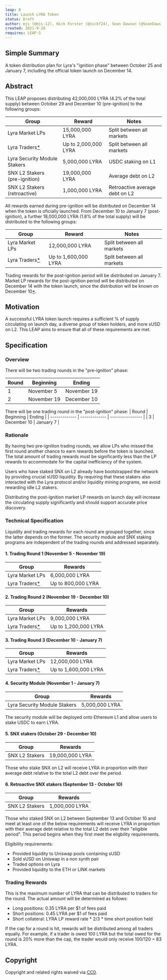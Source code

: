 ```yaml
---
leap: 8
title: Launch LYRA Token
status: Draft
author: mjs (@mjs-12), Nick Forster (@nickf24), Sean Dawson (@SeanDaws), Domrom (@DominicRomanowski), SteveNX, Burt Rock
created: 2021-9-28
requires: LEAP-5
---
```


## Simple Summary

A token distribution plan for Lyra's "ignition phase" between October 25 and January 7, including the official token launch on December 14.

## Abstract

This LEAP proposes distributing 42,000,000 LYRA (4.2% of the total supply) between October 29 and December 10 (pre-ignition) to the following groups:

| Group | Reward | Notes |
| ------------- | ------------- | ---------------- |
| Lyra Market LPs| 15,000,000 LYRA | Split between all markets	 |
| Lyra Traders[*](#trading-rewards) | Up to 2,000,000 LYRA | Split between all markets   |
| Lyra Security Module Stakers | 5,000,000 LYRA | USDC staking on L1  |
| SNX L2 Stakers (pre-ignition) | 19,000,000 LYRA | Average debt on L2 |
| SNX L2 Stakers (retroactive) | 1,000,000 LYRA | Retroactive average debt on L2 |

All rewards earned during pre-ignition will be distributed on December 14 when the token is oficially launched. From December 10 to January 7 (post-ignition), a further 18,000,000 LYRA (1.8% of the total supply) will be distributed to the following groups:

| Group | Reward | Notes |
| ------------- | ------------- | ---------------- |
| Lyra Market LPs| 12,000,000 LYRA | Split between all markets	 |
| Lyra Traders[*](#trading-rewards) | Up to 1,600,000 LYRA | Split between all markets   |

Trading rewards for the post-ignition period will be distributed on January 7. Market LP rewards for the post-ignition period will be distributed on December 14 with the token launch, since the distribution will be known on December 10[*](#rationale).

## Motivation

A successful LYRA token launch requires a sufficient % of supply circulating on launch day, a diverse group of token holders, and more sUSD on L2. This LEAP aims to ensure that all of these requirements are met.

## Specification

### Overview

There will be two trading rounds in the "pre-ignition" phase:

| Round          | Beginning | Ending         |
| ------------- | ------------- | ---------------- |
| 1 | November 5 | November 19 |
| 2 | November 19 | December 10  |


There will be one trading round in the "post-ignition" phase:
| Round          | Beginning | Ending         |
| ------------- | ------------- | ---------------- |
| 3 | December 10 | January 7 |


### Rationale

By having two pre-ignition trading rounds, we allow LPs who missed the first round another chance to earn rewards before the token is launched. The total amount of trading rewards must be significantly less than the LP rewards to accommodate for the capital inefficiency of the system.

Users who have staked SNX on L2 already have bootstrapped the network by providing crucial sUSD liquidity. By requiring that these stakers also interacted with the Lyra protocol and/or liquidity mining programs, we avoid rewarding idle L2 stakers. 

Distributing the post-ignition market LP rewards on launch day will increase the circulating supply significantly and should support accurate price discovery.

### Technical Specification

Liquidity and trading rewards for each round are grouped together, since the latter depends on the former. The security module and SNX staking programs are independent of the trading rounds and addressed separately.

#### 1. Trading Round 1 (November 5  - November 19)

| Group          | Rewards |
| ------------- | ------------- |
| Lyra Market LPs | 6,000,000 LYRA |
| Lyra Traders[*](#trading-rewards) | Up to 800,000 LYRA |

#### 2. Trading Round 2 (November 19 - December 10)

| Group          | Rewards |
| ------------- | ------------- |
| Lyra Market LPs | 9,000,000 LYRA |
| Lyra Traders[*](#trading-rewards) | Up to 1,200,000 LYRA |

#### 3. Trading Round 3 (December 10 - January 7)

| Group          | Rewards |
| ------------- | ------------- |
| Lyra Market LPs | 12,000,000 LYRA |
| Lyra Traders[*](#trading-rewards) | Up to 1,600,000 LYRA |

#### 4. Security Module (November 1 - January 7)

| Group          | Rewards |
| ------------- | ------------- |
| Lyra Security Module Stakers | 5,000,000 LYRA |

The security module will be deployed onto Ethereum L1 and allow users to stake USDC to earn LYRA.

#### 5. SNX stakers (October 29 - December 10)

| Group          | Rewards |
| ------------- | ------------- |
| SNX L2 Stakers | 19,000,000 LYRA |

Those who stake SNX on L2 will receive LYRA in proportion with their average debt relative to the total L2 debt over the period.

#### 6. Retroactive SNX stakers (September 13 - October 10)

| Group          | Rewards |
| ------------- | ------------- |
| SNX L2 Stakers | 1,000,000 LYRA |

Those who staked SNX on L2 between September 13 and October 10 and meet at least one of the below requirements will receive LYRA in proportion with their average debt relative to the total L2 debt over their "eligible period". This period begins when they first meet the eligbility requirements.

Eligibility requirements:
- Provided liquidity to Uniswap pools containing sUSD
- Sold sUSD on Uniswap in a non synth pair
- Traded options on Lyra
- Provided liquidity to the ETH or LINK markets

### Trading Rewards

This is the maximum number of LYRA that can be distributed to traders for the round. The actual amount will be determined as follows:
- Long positions: 0.35 LYRA per $1 of fees paid
- Short positions: 0.45 LYRA per $1 of fees paid
- Short collateral: LYRA LP reward rate * 2/3 * time short position held

If the cap for a round is hit, rewards will be distributed among all traders equally. For example, if a trader is owed 100 LYRA but the total owed for the round is 20% more than the cap, the trader would only receive 100/120 = 83 LYRA.


## Copyright
Copyright and related rights waived via [CC0](https://creativecommons.org/publicdomain/zero/1.0/).
